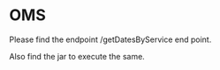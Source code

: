 # OMS

Please find the endpoint /getDatesByService end point.

Also find the jar to execute the same.